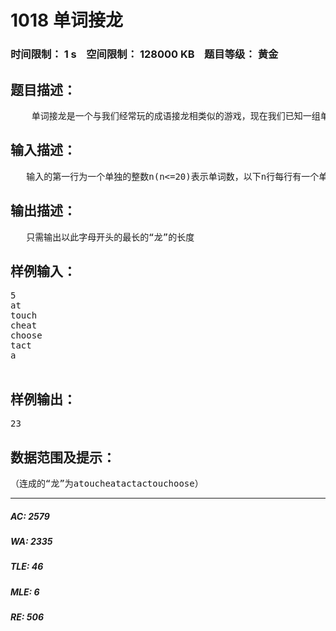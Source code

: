 # 1018 单词接龙   
### 时间限制： 1 s&nbsp;&nbsp;&nbsp;&nbsp;空间限制： 128000 KB&nbsp;&nbsp;&nbsp;&nbsp;题目等级： 黄金  
## 题目描述：  

<pre>
    单词接龙是一个与我们经常玩的成语接龙相类似的游戏，现在我们已知一组单词，且给定一个开头的字母，要求出以这个字母开头的最长的“龙”（每个单词都最多在“龙”中出现两次），在两个单词相连时，其重合部分合为一部分，例如beast和astonish，如果接成一条龙则变为beastonish，另外相邻的两部分不能存在包含关系，例如at和atide间不能相连。
</pre>
  
  
## 输入描述：  

<pre>
   输入的第一行为一个单独的整数n(n<=20)表示单词数，以下n行每行有一个单词，输入的最后一行为一个单个字符，表示“龙”开头的字母。你可以假定以此字母开头的“龙”一定存在.
</pre>
  
  
## 输出描述：  

<pre>
   只需输出以此字母开头的最长的“龙”的长度
</pre>
  
  
## 样例输入：  

<pre>
5
at
touch
cheat
choose
tact
a
 
</pre>
  
  
## 样例输出：  

<pre>
23    
</pre>
  
  
## 数据范围及提示：  

<pre>
（连成的“龙”为atoucheatactactouchoose）                                        
</pre>
  
  
***  

##### AC: 2579  
##### WA: 2335  
##### TLE: 46  
##### MLE: 6  
##### RE: 506  
